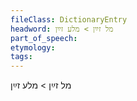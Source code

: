 ```yaml
---
fileClass: DictionaryEntry
headword: מל זײַן > מלע זײַן
part_of_speech: 
etymology: 
tags: 
---
```

מל זײַן > מלע זײַן
